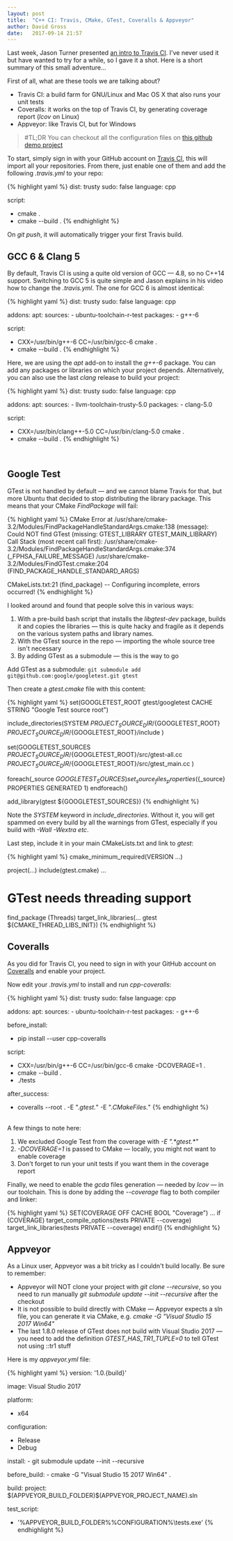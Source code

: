 ```yaml
---
layout: post
title:  "C++ CI: Travis, CMake, GTest, Coveralls & Appveyor"
author: David Gross
date:   2017-09-14 21:57
---
```


Last week, Jason Turner presented [an intro to Travis CI](https://www.youtube.com/watch?v=3ulKzD2cmSw). I've never used it but have wanted to try for a while, so I
gave it a shot. Here is a short summary of this small adventure...

First of all, what are these tools we are talking about?

  * Travis CI: a build farm for GNU/Linux and Mac OS X that also runs your unit tests
  * Coveralls: it works on the top of Travis CI, by generating coverage report (*lcov* on Linux)
  * Appveyor: like Travis CI, but for Windows

> #TL;DR
> You can checkout all the configuration files on [this github demo project](https://github.com/david-grs/clang-travis-cmake-gtest-coverage-example)

To start, simply sign in with your GitHub account on [Travis CI](https://travis-ci.org/), this will import all your repositories. From there, just enable one of them 
and add the following *.travis.yml* to your repo:

{% highlight yaml %}
dist: trusty
sudo: false
language: cpp
  
script:
  - cmake .
  - cmake --build .
{% endhighlight  %}

On *git push*, it will automatically trigger your first Travis build. 
  


GCC 6 & Clang 5
---------------
By default, Travis CI is using a quite old version of GCC &mdash; 4.8, so no C++14 support. Switching to GCC 5 is quite simple and Jason explains in his video how to change the *.travis.yml*. The one for GCC 6 is almost identical:

{% highlight yaml %}
dist: trusty
sudo: false
language: cpp

addons:
  apt:
    sources:
      - ubuntu-toolchain-r-test
    packages:
      - g++-6 

script:
  - CXX=/usr/bin/g++-6 CC=/usr/bin/gcc-6 cmake .
  - cmake --build . 
{% endhighlight  %}

Here, we are using the *apt* add-on to install the *g++-6* package. You can add any packages or libraries on which your project depends. Alternatively, 
you can also use the last *clang* release to build your project:

{% highlight yaml %}
dist: trusty
sudo: false
language: cpp

addons:
  apt:
    sources:
      - llvm-toolchain-trusty-5.0
    packages:
      - clang-5.0

script:
  - CXX=/usr/bin/clang++-5.0 CC=/usr/bin/clang-5.0 cmake .
  - cmake --build . 
{% endhighlight  %}
<br />



Google Test
-----------
GTest is not handled by default &mdash; and we cannot blame Travis for that, but more Ubuntu that decided to stop distributing the library package. This means
that your CMake *FindPackage* will fail:

{% highlight yaml %}
CMake Error at /usr/share/cmake-3.2/Modules/FindPackageHandleStandardArgs.cmake:138 (message):
  Could NOT find GTest (missing: GTEST_LIBRARY GTEST_MAIN_LIBRARY)
Call Stack (most recent call first):
  /usr/share/cmake-3.2/Modules/FindPackageHandleStandardArgs.cmake:374 (_FPHSA_FAILURE_MESSAGE)
  /usr/share/cmake-3.2/Modules/FindGTest.cmake:204 (FIND_PACKAGE_HANDLE_STANDARD_ARGS)

  CMakeLists.txt:21 (find_package)
-- Configuring incomplete, errors occurred!
{% endhighlight  %}

I looked around and found that people solve this in various ways:

 1. With a pre-build bash script that installs the *libgtest-dev* package, builds it and copies the libraries &mdash; this is quite hacky and fragile as it depends on the various system paths and library names.
 2. With the GTest source in the repo &mdash; importing the whole source tree isn't necessary
 3. By adding GTest as a submodule &mdash; this is the way to go


Add GTest as a submodule: 
```git submodule add git@github.com:google/googletest.git gtest```

Then create a *gtest.cmake* file with this content:

{% highlight yaml %}
set(GOOGLETEST_ROOT gtest/googletest CACHE STRING "Google Test source root")

include_directories(SYSTEM
    ${PROJECT_SOURCE_DIR}/${GOOGLETEST_ROOT}
    ${PROJECT_SOURCE_DIR}/${GOOGLETEST_ROOT}/include
    )

set(GOOGLETEST_SOURCES
    ${PROJECT_SOURCE_DIR}/${GOOGLETEST_ROOT}/src/gtest-all.cc
    ${PROJECT_SOURCE_DIR}/${GOOGLETEST_ROOT}/src/gtest_main.cc
    )

foreach(_source ${GOOGLETEST_SOURCES})
    set_source_files_properties(${_source} PROPERTIES GENERATED 1)
endforeach()

add_library(gtest ${GOOGLETEST_SOURCES})
{% endhighlight  %}

Note the *SYSTEM* keyword in *include_directories*. Without it, you will get spammed on every build by all the warnings from GTest, especially if you build with *-Wall -Wextra etc*. 

Last step, include it in your main CMakeLists.txt and link to *gtest*:

{% highlight yaml %}
cmake_minimum_required(VERSION ...)

project(...)
include(gtest.cmake)
...

# GTest needs threading support
find_package (Threads)
target_link_libraries(... gtest ${CMAKE_THREAD_LIBS_INIT})
{% endhighlight  %}
<br />


Coveralls
---------
As you did for Travis CI, you need to sign in with your GitHub account on [Coveralls](http://coveralls.io/) and enable your project. 

Now edit your *.travis.yml* to install and run *cpp-coveralls*:

{% highlight yaml %}
dist: trusty
sudo: false
language: cpp

addons:
  apt:
    sources:
      - ubuntu-toolchain-r-test
    packages:
      - g++-6

before_install:
  - pip install --user cpp-coveralls

script:
  - CXX=/usr/bin/g++-6 CC=/usr/bin/gcc-6 cmake -DCOVERAGE=1 .
  - cmake --build . 
  - ./tests

after_success:
  - coveralls --root . -E ".*gtest.*" -E ".*CMakeFiles.*" 
{% endhighlight  %}
<br />
A few things to note here:

   1. We excluded Google Test from the coverage with *-E ".\*gtest.\*"*
   2. *-DCOVERAGE=1* is passed to CMake &mdash; locally, you might not want to enable coverage 
   3. Don't forget to run your unit tests if you want them in the coverage report


Finally, we need to enable the *gcda* files generation &mdash; needed by *lcov* &mdash; in our toolchain. This is done by adding
the *--coverage* flag to both compiler and linker:

{% highlight yaml %}
SET(COVERAGE OFF CACHE BOOL "Coverage")
...
if (COVERAGE)
    target_compile_options(tests PRIVATE --coverage)
    target_link_libraries(tests PRIVATE --coverage)
endif()
{% endhighlight  %}
<br />


Appveyor
--------
As a Linux user, Appveyor was a bit tricky as I couldn't build locally. Be sure to remember:
 
  * Appveyor will NOT clone your project with *git clone --recursive*, so you need to run manually *git submodule update --init --recursive* after the checkout
  * It is not possible to build directly with CMake &mdash; Appveyor expects a sln file, you can generate it via CMake, e.g. *cmake -G "Visual Studio 15 2017 Win64"*
  * The last 1.8.0 release of GTest does not build with Visual Studio 2017 &mdash; you need to add the definition *GTEST_HAS_TR1_TUPLE=0* to tell GTest not using ::tr1 stuff

Here is my *appveyor.yml* file:

{% highlight yaml %}
version: '1.0.{build}'

image: Visual Studio 2017

platform:
  - x64
 
configuration:
  - Release
  - Debug

install:
    - git submodule update --init --recursive

before_build:
    - cmake -G "Visual Studio 15 2017 Win64" .

build:
  project: $(APPVEYOR_BUILD_FOLDER)\$(APPVEYOR_PROJECT_NAME).sln

test_script:
  - '%APPVEYOR_BUILD_FOLDER%\%CONFIGURATION%\tests.exe'
{% endhighlight %}




